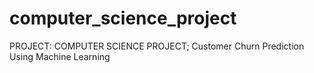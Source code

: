 # computer_science_project
PROJECT: COMPUTER SCIENCE PROJECT; Customer Churn Prediction Using Machine Learning
